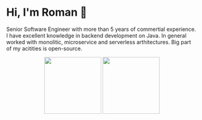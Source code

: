 # Hi, I'm Roman 👋
Senior Software Engineer with more than 5 years of commertial experience. I have excellent knowledge in backend development on Java.
In general worked with monolitic, microservice and serverless arthitectures. Big part of my acitities is open-source.

<p align='center'>
   <a href="https://github-readme-stats.vercel.app/api?username=potterv&show_icons=true&count_private=true"><img
           height=150
           src="https://github-readme-stats.vercel.app/api?username=pottervs&how_icons=true&count_private=true"/></a>
   <a href="https://github.com/potterv/github-readme-stats"><img height=150
                                                                  src="https://github-readme-stats.vercel.app/api/top-langs/?username=potterv&layout=compact"/></a>
</p>

